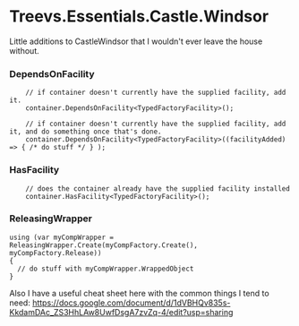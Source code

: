 Treevs.Essentials.Castle.Windsor
=================================

Little additions to CastleWindsor that I wouldn't ever leave the house without.

### DependsOnFacility

```
    // if container doesn't currently have the supplied facility, add it.
    container.DependsOnFacility<TypedFactoryFacility>();

    // if container doesn't currently have the supplied facility, add it, and do something once that's done.
    container.DependsOnFacility<TypedFactoryFacility>((facilityAdded) => { /* do stuff */ } );
```

### HasFacility

```
    // does the container already have the supplied facility installed
    container.HasFacility<TypedFactoryFacility>();
```
    
### ReleasingWrapper

```
using (var myCompWrapper = ReleasingWrapper.Create(myCompFactory.Create(), myCompFactory.Release))
{
  // do stuff with myCompWrapper.WrappedObject
}
```


Also I have a useful cheat sheet here with the common things I tend to need:
https://docs.google.com/document/d/1dVBHQv835s-KkdamDAc_ZS3HhLAw8UwfDsgA7zvZq-4/edit?usp=sharing
